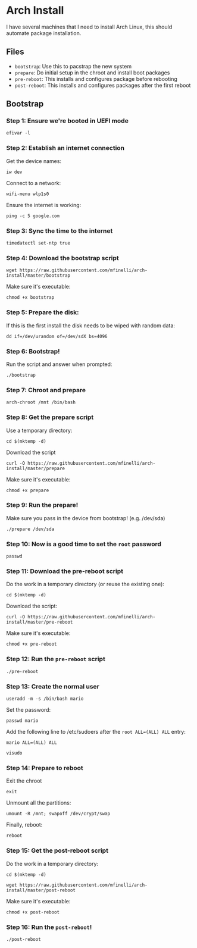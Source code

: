 # Arch Install

I have several machines that I need to install Arch Linux, this should automate
package installation.

## Files

* `bootstrap`: Use this to pacstrap the new system
* `prepare`: Do initial setup in the chroot and install boot packages
* `pre-reboot`: This installs and configures package before rebooting
* `post-reboot`: This installs and configures packages after the first reboot

## Bootstrap

### Step 1: Ensure we're booted in UEFI mode

```shell
efivar -l
```

### Step 2: Establish an internet connection

Get the device names:

```shell
iw dev
```

Connect to a network:

```shell
wifi-menu wlp1s0
```

Ensure the internet is working:

```shell
ping -c 5 google.com
```

### Step 3: Sync the time to the internet

```shell
timedatectl set-ntp true
```

### Step 4: Download the bootstrap script

```shell
wget https://raw.githubusercontent.com/mfinelli/arch-install/master/bootstrap
```

Make sure it's executable:

```shell
chmod +x bootstrap
```

### Step 5: Prepare the disk:

If this is the first install the disk needs to be wiped with random data:

```shell
dd if=/dev/urandom of=/dev/sdX bs=4096
```

### Step 6: Bootstrap!

Run the script and answer when prompted:

```shell
./bootstrap
```

### Step 7: Chroot and prepare

```shell
arch-chroot /mnt /bin/bash
```

### Step 8: Get the prepare script

Use a temporary directory:

```shell
cd $(mktemp -d)
```

Download the script

```shell
curl -O https://raw.githubusercontent.com/mfinelli/arch-install/master/prepare
```

Make sure it's executable:

```shell
chmod +x prepare
```

### Step 9: Run the prepare!

Make sure you pass in the device from bootstrap! (e.g. /dev/sda)

```shell
./prepare /dev/sda
```

### Step 10: Now is a good time to set the `root` password

```shell
passwd
```

### Step 11: Download the pre-reboot script

Do the work in a temporary directory (or reuse the existing one):

```shell
cd $(mktemp -d)
```

Download the script:

```shell
curl -O https://raw.githubusercontent.com/mfinelli/arch-install/master/pre-reboot
```

Make sure it's executable:

```shell
chmod +x pre-reboot
```

### Step 12: Run the `pre-reboot` script

```shell
./pre-reboot
```

### Step 13: Create the normal user

```shell
useradd -m -s /bin/bash mario
```

Set the password:

```shell
passwd mario
```

Add the following line to /etc/sudoers after the `root ALL=(ALL) ALL` entry:

```
mario ALL=(ALL) ALL
```

```shell
visudo
```

### Step 14: Prepare to reboot

Exit the chroot

```shell
exit
```

Unmount all the partitions:

```shell
umount -R /mnt; swapoff /dev/crypt/swap
```

Finally, reboot:

```shell
reboot
```

### Step 15: Get the post-reboot script

Do the work in a temporary directory:

```shell
cd $(mktemp -d)
```

```shell
wget https://raw.githubusercontent.com/mfinelli/arch-install/master/post-reboot
```

Make sure it's executable:

```shell
chmod +x post-reboot
```

### Step 16: Run the `post-reboot`!

```shell
./post-reboot
```
